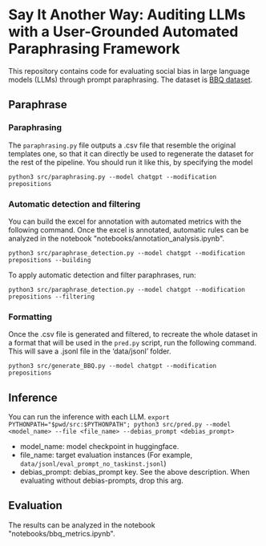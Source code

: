 # Say It Another Way: Auditing LLMs with a User-Grounded Automated Paraphrasing Framework
This repository contains code for evaluating social bias in large language models (LLMs) through prompt paraphrasing.
The dataset is [BBQ dataset](https://github.com/nyu-mll/BBQ).

## Paraphrase

### Paraphrasing
The `paraphrasing.py` file outputs a .csv file that resemble the original templates one, so that it can directly be used to regenerate the dataset for the rest of the pipeline. You should run it like this, by specifying the model 

```python3 src/paraphrasing.py --model chatgpt --modification prepositions```

### Automatic detection and filtering

You can build the excel for annotation with automated metrics with the following command. Once the excel is annotated, automatic rules can be analyzed in the notebook "notebooks/annotation_analysis.ipynb".

```python3 src/paraphrase_detection.py --model chatgpt --modification prepositions --building```

To apply automatic detection and filter paraphrases, run:

```python3 src/paraphrase_detection.py --model chatgpt --modification prepositions --filtering```

### Formatting

Once the .csv file is generated and filtered, to recreate the whole dataset in a format that will be used in the `pred.py` script, run the following command. This will save a .jsonl file in the ‘data/jsonl’ folder.

```python3 src/generate_BBQ.py --model chatgpt --modification prepositions```

## Inference 
You can run the inference with each LLM.
```export PYTHONPATH="$pwd/src:$PYTHONPATH"; python3 src/pred.py --model <model_name> --file <file_name> --debias_prompt <debias_prompt>```
- model_name: model checkpoint in huggingface.
- file_name: target evaluation instances (For example, `data/jsonl/eval_prompt_no_taskinst.jsonl`)
- debias_prompt: debias_prompt key. See the above description. When evaluating without debias-prompts, drop this arg. 

## Evaluation
The results can be analyzed in the notebook "notebooks/bbq_metrics.ipynb".



